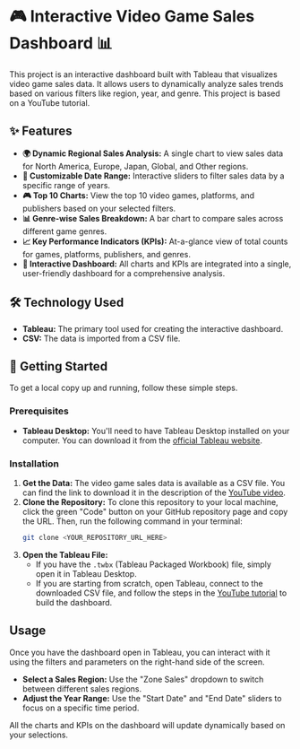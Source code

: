 # 🎮 Interactive Video Game Sales Dashboard 📊

This project is an interactive dashboard built with Tableau that visualizes video game sales data. It allows users to dynamically analyze sales trends based on various filters like region, year, and genre. This project is based on a YouTube tutorial.

## ✨ Features

* **🌍 Dynamic Regional Sales Analysis:** A single chart to view sales data for North America, Europe, Japan, Global, and Other regions.
* **📅 Customizable Date Range:** Interactive sliders to filter sales data by a specific range of years.
* **🎮 Top 10 Charts:** View the top 10 video games, platforms, and publishers based on your selected filters.
* **📊 Genre-wise Sales Breakdown:** A bar chart to compare sales across different game genres.
* **📈 Key Performance Indicators (KPIs):** At-a-glance view of total counts for games, platforms, publishers, and genres.
* **🎨 Interactive Dashboard:** All charts and KPIs are integrated into a single, user-friendly dashboard for a comprehensive analysis.

## 🛠️ Technology Used

* **Tableau:** The primary tool used for creating the interactive dashboard.
* **CSV:** The data is imported from a CSV file.

## 🚀 Getting Started

To get a local copy up and running, follow these simple steps.

### Prerequisites

* **Tableau Desktop:** You'll need to have Tableau Desktop installed on your computer. You can download it from the [official Tableau website](https://www.tableau.com/products/desktop/download).

### Installation

1.  **Get the Data:** The video game sales data is available as a CSV file. You can find the link to download it in the description of the [YouTube video](https://www.youtube.com/watch?v=sWWLMb1Dcy4).
2.  **Clone the Repository:** To clone this repository to your local machine, click the green "Code" button on your GitHub repository page and copy the URL. Then, run the following command in your terminal:
    ```sh
    git clone <YOUR_REPOSITORY_URL_HERE>
    ```
3.  **Open the Tableau File:**
    * If you have the `.twbx` (Tableau Packaged Workbook) file, simply open it in Tableau Desktop.
    * If you are starting from scratch, open Tableau, connect to the downloaded CSV file, and follow the steps in the [YouTube tutorial](https://www.youtube.com/watch?v=sWWLMb1Dcy4) to build the dashboard.

## Usage

Once you have the dashboard open in Tableau, you can interact with it using the filters and parameters on the right-hand side of the screen.

* **Select a Sales Region:** Use the "Zone Sales" dropdown to switch between different sales regions.
* **Adjust the Year Range:** Use the "Start Date" and "End Date" sliders to focus on a specific time period.

All the charts and KPIs on the dashboard will update dynamically based on your selections.
